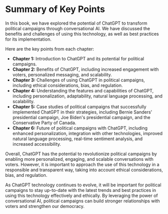 Summary of Key Points
=================================

In this book, we have explored the potential of ChatGPT to transform political campaigns through conversational AI. We have discussed the benefits and challenges of using this technology, as well as best practices for its implementation.

Here are the key points from each chapter:

* **Chapter 1:** Introduction to ChatGPT and its potential for political campaigns.
* **Chapter 2:** Benefits of ChatGPT, including increased engagement with voters, personalized messaging, and scalability.
* **Chapter 3:** Challenges of using ChatGPT in political campaigns, including ethical considerations, bias, and regulation.
* **Chapter 4:** Understanding the features and capabilities of ChatGPT, including personalization, adaptability, natural language processing, and scalability.
* **Chapter 5:** Case studies of political campaigns that successfully implemented ChatGPT in their strategies, including Bernie Sanders' presidential campaign, Joe Biden's presidential campaign, and the Conservative Party of Canada.
* **Chapter 6:** Future of political campaigns with ChatGPT, including enhanced personalization, integration with other technologies, improved natural language processing, real-time sentiment analysis, and increased accessibility.

Overall, ChatGPT has the potential to revolutionize political campaigns by enabling more personalized, engaging, and scalable conversations with voters. However, it is important to approach the use of this technology in a responsible and transparent way, taking into account ethical considerations, bias, and regulation.

As ChatGPT technology continues to evolve, it will be important for political campaigns to stay up-to-date with the latest trends and best practices in using this technology effectively and ethically. By leveraging the power of conversational AI, political campaigns can build stronger relationships with voters and strengthen our democracy.
